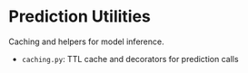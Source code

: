# Prediction Utilities

Caching and helpers for model inference.

- `caching.py`: TTL cache and decorators for prediction calls